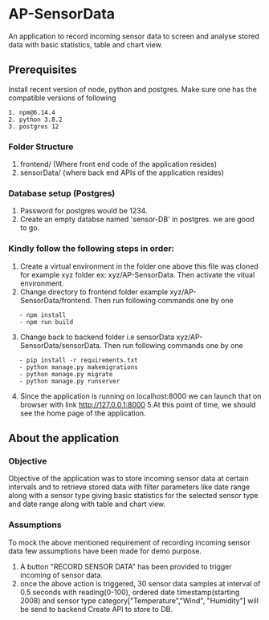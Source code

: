 # AP-SensorData
An application to record incoming sensor data to screen and analyse stored data with basic statistics, table and chart view.

## Prerequisites
Install recent version of node, python and postgres. Make sure one has the compatible versions of following
```
1. npm@6.14.4
2. python 3.8.2
3. postgres 12
```
### Folder Structure
1. frontend/ (Where front end code of the application resides)
2. sensorData/ (where back end APIs of the application resides)

### Database setup (Postgres)
1. Password for postgres would be 1234.
2. Create an empty databse named 'sensor-DB' in postgres.
we are good to go.

### Kindly follow the following steps in order:
1. Create a virtual environment in the folder one above this file was cloned for example xyz folder ex: xyz/AP-SensorData. Then activate the vitual environment.
2. Change directory to frontend folder example xyz/AP-SensorData/frontend. Then run following commands one by one
```
   - npm install
   - npm run build
 ```
3. Change back to backend folder i.e sensorData xyz/AP-SensorData/sensorData. Then run following commands one by one
```
   - pip install -r requirements.txt
   - python manage.py makemigrations
   - python manage.py migrate
   - python manage.py runserver
```
4. Since the application is running on localhost:8000 we can launch that on browser with link http://127.0.0.1:8000
5.At this point of time, we should see the home page of the application. 

## About the application

### Objective
Objective of the application was to store incoming sensor data at certain intervals and to retrieve stored data with filter parameters like date range along with a sensor type giving basic statistics for the selected sensor type and date range along with table and chart view.

### Assumptions
To mock the above mentioned requirement of recording incoming sensor data few assumptions have been made for demo purpose.
1. A button "RECORD SENSOR DATA" has been provided to trigger incoming of sensor data.
2. once the above action is triggered, 30 sensor data samples at interval of 0.5 seconds with reading(0-100), ordered date timestamp(starting 2008) and sensor type category["Temperature","Wind", "Humidity"] will be send to backend Create API to store to DB.










